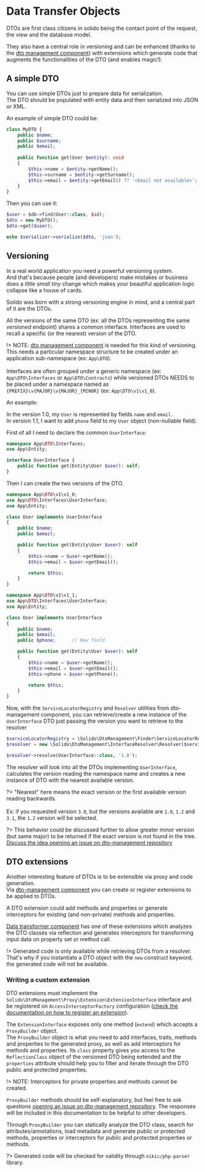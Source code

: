 # Data Transfer Objects

DTOs are first class citizens in solido being the contact point of the request, the view and the database model.

They also have a central role in versioning and can be enhanced (thanks to the [dto management component](./dto-management.md?id=dto-management))
with extensions which generate code that augments the functionalities of the DTO (and enables magic!).

## A simple DTO

You can use simple DTOs just to prepare data for serialization.  
The DTO should be populated with entity data and then serialized into JSON or XML.

An example of simple DTO could be:

```php
class MyDTO {
    public $name;
    public $surname;
    public $email;
    
    public function get(User $entity): void
    {
        $this->name = $entity->getName();
        $this->surname = $entity->getSurname();
        $this->email = $entity->getEmail() ?? '<Email not available>';
    }
}
```

Then you can use it:

```php
$user = $db->find(User::class, $id);
$dto = new MyDTO();
$dto->get($user);

echo $serializer->serialize($dto, 'json');
```

## Versioning

In a real world application you need a powerful versioning system.  
And that's because people (and developers) make mistakes or business does a *little small tiny* change which
makes your beautiful application logic collapse like a house of cards.

Solido was born with a strong versioning engine in mind, and a central part of it are the DTOs.

All the versions of the same DTO (ex: all the DTOs representing the same *versioned* endpoint) shares a common interface.
Interfaces are used to recall a specific (or the nearest) version of the DTO.

!> NOTE: [dto management component](./dto-management.md?id=dto-management) is needed for this kind of versioning.  
This needs a particular namespace structure to be created under an application sub-namespace (ex: `App\DTO`).<br><br>
Interfaces are often grouped under a generic namespace (ex: `App\DTO\Interfaces` or `App\DTO\Contracts`) while
versioned DTOs NEEDS to be placed under a namespace named as `{PREFIX}\v{MAJOR}\v{MAJOR}_{MINOR}` (ex: `App\DTO\v1\v1_0`).

An example:

In the version 1.0, my `User` is represented by fields `name` and `email`.  
In version 1.1, I want to add `phone` field to my `User` object (non-nullable field).

First of all I need to declare the common `UserInterface`:

```php
namespace App\DTO\Interfaces;
use App\Entity;

interface UserInterface {
    public function get(Entity\User $user): self;
}
```

Then I can create the two versions of the DTO.

```php
namespace App\DTO\v1\v1_0;
use App\DTO\Interfaces\UserInterface;
use App\Entity;

class User implements UserInterface
{
    public $name;
    public $email;

    public function get(Entity\User $user): self
    {
        $this->name = $user->getName();
        $this->email = $user->getEmail();

        return $this;
    }
}
```

```php
namespace App\DTO\v1\v1_1;
use App\DTO\Interfaces\UserInterface;
use App\Entity;

class User implements UserInterface
{
    public $name;
    public $email;
    public $phone;      // New field

    public function get(Entity\User $user): self
    {
        $this->name = $user->getName();
        $this->email = $user->getEmail();
        $this->phone = $user->getPhone();

        return $this;
    }
}
```

Now, with the `ServiceLocatorRegistry` and `Resolver` utilities from dto-management component, you can retrieve/create
a new instance of the `UserInterface` DTO just passing the version you want to retrieve to the resolver

```php
$serviceLocatorRegistry = \Solido\DtoManagement\Finder\ServiceLocatorRegistry::createFromNamespace('App\DTO');
$resolver = new \Solido\DtoManagement\InterfaceResolver\Resolver($serviceLocatorRegistry);

$resolver->resolve(UserInterface::class, '1.0');
```

The resolver will look into all the DTOs implementing `UserInterface`, calculates the version reading the namespace name
and creates a new instance of DTO with the nearest available version.

?> "Nearest" here means the exact version or the first available version reading backwards.<br><br>
Ex: if you requested version `3.0`, but the versions available are `1.0`, `1.2` and `3.1`, the `1.2` version will be selected.

?> This behavior could be discussed further to allow greater minor version (but same major) to be returned if
the exact version is not found in the tree. [Discuss the idea opening an issue on dto-management repository](https://github.com/solid-o/dto-management/issues)

## DTO extensions

Another interesting feature of DTOs is to be extensible via proxy and code generation.  
Via [dto-management component](./dto-management.md?id=dto-management) you can create or register extensions to be applied to DTOs.

A DTO extension could add methods and properties or generate interceptors for existing
(and non-private) methods and properties.

[Data transformer component](./data-transformers.md?id=data-transformers) has one of these extensions which analyzes the DTO classes
via reflection and generates interceptors for transforming input data on property set or method call.

!> Generated code is only available while retrieving DTOs from a resolver. That's why if you instantiate a DTO object with the `new`
construct keyword, the generated code will not be available.

### Writing a custom extension

DTO extensions must implement the `Solido\DtoManagement\Proxy\Extension\ExtensionInterface` interface and be registered
on `AccessInterceptorFactory` configuration ([check the documentation on how to register an extension](./dto-management.md?id=how-to-use-dto-extensions)).

The `ExtensionInterface` exposes only one method (`extend`) which accepts a `ProxyBuilder` object.  
The `ProxyBuilder` object is what you need to add interfaces, traits, methods and properties to the generated proxy,
as well as add interceptors for methods and properties. Its `class` property gives you access to the `ReflectionClass`
object of the versioned DTO being extended and the `properties` attribute should help you to filter and iterate through
the DTO public and protected properties.

!> NOTE: Interceptors for private properties and methods cannot be created.

`ProxyBuilder` methods should be self-explanatory, but feel free to ask questions [opening an issue on dto-management repository](https://github.com/solid-o/dto-management/issues). 
The responses will be included in this documentation to be helpful to other developers.

Through `ProxyBuilder` you can statically analyze the DTO class, search for attributes/annotations, load metadata
and generate public or protected methods, properties or interceptors for public and protected properties or methods.

?> Generated code will be checked for validity through `nikic/php-parser` library.
